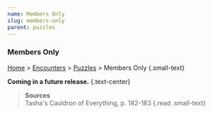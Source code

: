 ```yaml
---
name: Members Only
slug: members-only
parent: puzzles
---
```

### Members Only
[Home](dm-operations-center) > [Encounters](encounters-menu) > [Puzzles](puzzles) > Members Only {.small-text}

**Coming in a future release.** {.text-center}


> **Sources** <br/>
> Tasha's Cauldron of Everything, p. 182-183
{.read .small-text}